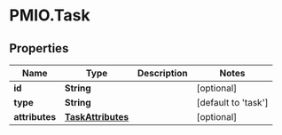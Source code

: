 # PMIO.Task

## Properties
Name | Type | Description | Notes
------------ | ------------- | ------------- | -------------
**id** | **String** |  | [optional] 
**type** | **String** |  | [default to &#39;task&#39;]
**attributes** | [**TaskAttributes**](TaskAttributes.md) |  | [optional] 


